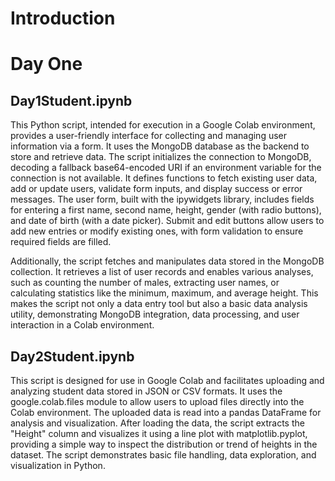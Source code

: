 # Introduction



# Day One

## Day1Student.ipynb

This Python script, intended for execution in a Google Colab environment, provides a user-friendly interface for collecting and managing user information via a form. It uses the MongoDB database as the backend to store and retrieve data. The script initializes the connection to MongoDB, decoding a fallback base64-encoded URI if an environment variable for the connection is not available. It defines functions to fetch existing user data, add or update users, validate form inputs, and display success or error messages. The user form, built with the ipywidgets library, includes fields for entering a first name, second name, height, gender (with radio buttons), and date of birth (with a date picker). Submit and edit buttons allow users to add new entries or modify existing ones, with form validation to ensure required fields are filled.

Additionally, the script fetches and manipulates data stored in the MongoDB collection. It retrieves a list of user records and enables various analyses, such as counting the number of males, extracting user names, or calculating statistics like the minimum, maximum, and average height. This makes the script not only a data entry tool but also a basic data analysis utility, demonstrating MongoDB integration, data processing, and user interaction in a Colab environment.


## Day2Student.ipynb

This script is designed for use in Google Colab and facilitates uploading and analyzing student data stored in JSON or CSV formats. It uses the google.colab.files module to allow users to upload files directly into the Colab environment. The uploaded data is read into a pandas DataFrame for analysis and visualization. After loading the data, the script extracts the "Height" column and visualizes it using a line plot with matplotlib.pyplot, providing a simple way to inspect the distribution or trend of heights in the dataset. The script demonstrates basic file handling, data exploration, and visualization in Python.



